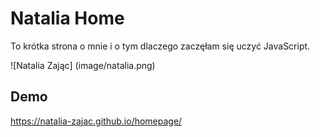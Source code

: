 # Natalia Home
To krótka strona o mnie i o tym dlaczego zaczęłam się uczyć JavaScript.

![Natalia Zając] (image/natalia.png)

## Demo
https://natalia-zajac.github.io/homepage/


